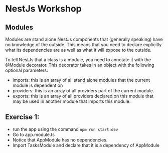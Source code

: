 # NestJs Workshop

## Modules

Modules are stand alone NestJs components that (generally speaking) have no knowledge of the outside. This means that you need to declare explicitly what its dependencies are as well as what it will expose to the outside.

To tell NestJs that a class is a module, you need to annotate it with the @Module decorator. This decorator takes in an object with the following optional parameters:

- imports: this is an array of all stand alone modules that the current module is dependent on
- providers: this is an array of all providers part of the current module.
- exports: this is an array of all providers declared on this module that may be used in another module that imports this module.

## Exercise 1:

- run the app using the command `npm run start:dev`
- Go to app.module.ts
- Notice that AppModule has no dependencies.
- Import TasksModule and declare that it is a dependency of AppModule
